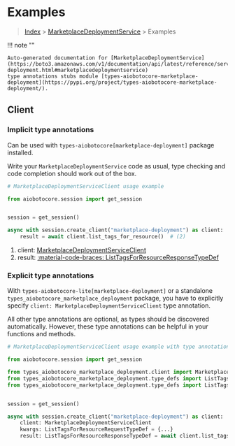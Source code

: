 # Examples

> [Index](../README.md) > [MarketplaceDeploymentService](./README.md) > Examples

!!! note ""

    Auto-generated documentation for [MarketplaceDeploymentService](https://boto3.amazonaws.com/v1/documentation/api/latest/reference/services/marketplace-deployment.html#marketplacedeploymentservice)
    type annotations stubs module [types-aiobotocore-marketplace-deployment](https://pypi.org/project/types-aiobotocore-marketplace-deployment/).

## Client

### Implicit type annotations

Can be used with `types-aiobotocore[marketplace-deployment]` package installed.

Write your `MarketplaceDeploymentService` code as usual,
type checking and code completion should work out of the box.



```python
# MarketplaceDeploymentServiceClient usage example

from aiobotocore.session import get_session


session = get_session()

async with session.create_client("marketplace-deployment") as client:  # (1)
    result = await client.list_tags_for_resource()  # (2)
```

1. client: [MarketplaceDeploymentServiceClient](./client.md)
2. result: [:material-code-braces: ListTagsForResourceResponseTypeDef](./type_defs.md#listtagsforresourceresponsetypedef) 






### Explicit type annotations

With `types-aiobotocore-lite[marketplace-deployment]`
or a standalone `types_aiobotocore_marketplace_deployment` package, you have to explicitly specify
`client: MarketplaceDeploymentServiceClient` type annotation.

All other type annotations are optional, as types should be discovered automatically.
However, these type annotations can be helpful in your functions and methods.


```python
# MarketplaceDeploymentServiceClient usage example with type annotations

from aiobotocore.session import get_session

from types_aiobotocore_marketplace_deployment.client import MarketplaceDeploymentServiceClient
from types_aiobotocore_marketplace_deployment.type_defs import ListTagsForResourceResponseTypeDef
from types_aiobotocore_marketplace_deployment.type_defs import ListTagsForResourceRequestTypeDef


session = get_session()

async with session.create_client("marketplace-deployment") as client:
    client: MarketplaceDeploymentServiceClient
    kwargs: ListTagsForResourceRequestTypeDef = {...}
    result: ListTagsForResourceResponseTypeDef = await client.list_tags_for_resource(**kwargs)
```




